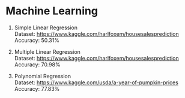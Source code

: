 # Machine Learning
1. Simple Linear Regression                                                         
   Dataset: https://www.kaggle.com/harlfoxem/housesalesprediction                                                        
   Accuracy: 50.31%
   
2. Multiple Linear Regression                                                                    
   Dataset: https://www.kaggle.com/harlfoxem/housesalesprediction                                                     
   Accuracy: 70.98%   

3. Polynomial Regression                                                                                    
    Dataset: https://www.kaggle.com/usda/a-year-of-pumpkin-prices                                                        
    Accuracy: 77.83%                                                               
